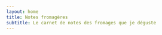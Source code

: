 ```yaml
---
layout: home
title: Notes fromagères
subtitle: Le carnet de notes des fromages que je déguste
---
```


